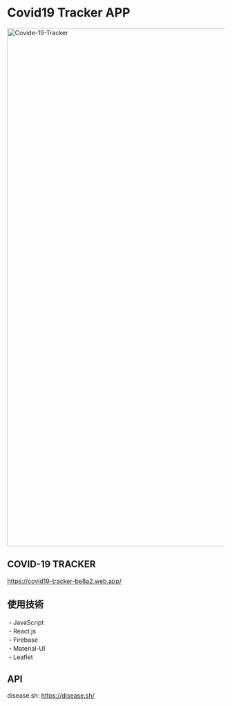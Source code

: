 # Covid19 Tracker APP

<img width="1200" alt="Covide-19-Tracker" src="https://user-images.githubusercontent.com/89441781/136704799-4136e8c3-5cba-4c20-8ce2-4cf452a87822.png">

## COVID-19 TRACKER
https://covid19-tracker-be8a2.web.app/

## 使用技術
・JavaScript <br />
・React.js <br />
・Firebase <br />
・Material-UI <br />
・Leaflet <br />

## API
disease.sh: 
https://disease.sh/
